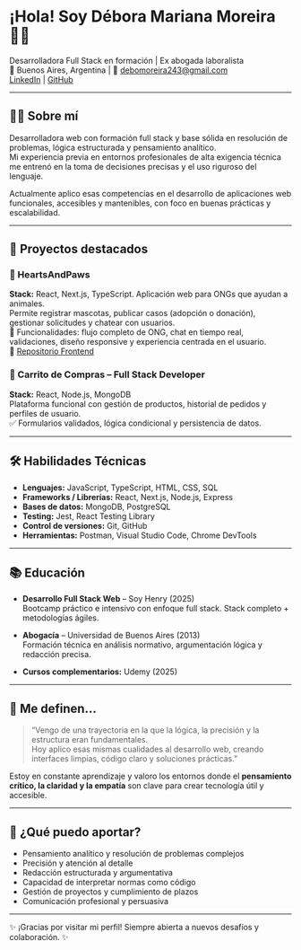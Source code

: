# ¡Hola! Soy Débora Mariana Moreira 👩‍💻

Desarrolladora Full Stack en formación | Ex abogada laboralista  
📍 Buenos Aires, Argentina | 📧 debomoreira243@gmail.com  
[LinkedIn](https://www.linkedin.com/in/debo-moreira-07b50b2b0/) | [GitHub](https://github.com/DMDeboraMoreira)

---

## 👩‍💻 Sobre mí

Desarrolladora web con formación full stack y base sólida en resolución de problemas, lógica estructurada y pensamiento analítico.  
Mi experiencia previa en entornos profesionales de alta exigencia técnica me entrenó en la toma de decisiones precisas y el uso riguroso del lenguaje.

Actualmente aplico esas competencias en el desarrollo de aplicaciones web funcionales, accesibles y mantenibles, con foco en buenas prácticas y escalabilidad.

---

## 🚀 Proyectos destacados

### 🐾 HeartsAndPaws 
**Stack:** React, Next.js, TypeScript. 
Aplicación web para ONGs que ayudan a animales.  
Permite registrar mascotas, publicar casos (adopción o donación), gestionar solicitudes y chatear con usuarios.  
🧩 Funcionalidades: flujo completo de ONG, chat en tiempo real, validaciones, diseño responsive y experiencia centrada en el usuario.  
🔗 [Repositorio Frontend](https://github.com/HeartsAndPaws/HeartsAndPawsFront)


### 🛒 Carrito de Compras – Full Stack Developer  
**Stack:** React, Node.js, MongoDB  
Plataforma funcional con gestión de productos, historial de pedidos y perfiles de usuario.  
✅ Formularios validados, lógica condicional y persistencia de datos.

---

## 🛠️ Habilidades Técnicas

- **Lenguajes:** JavaScript, TypeScript, HTML, CSS, SQL  
- **Frameworks / Librerías:** React, Next.js, Node.js, Express  
- **Bases de datos:** MongoDB, PostgreSQL  
- **Testing:** Jest, React Testing Library  
- **Control de versiones:** Git, GitHub  
- **Herramientas:** Postman, Visual Studio Code, Chrome DevTools

---

## 📚 Educación

- **Desarrollo Full Stack Web** – Soy Henry (2025)  
  Bootcamp práctico e intensivo con enfoque full stack. Stack completo + metodologías ágiles.

- **Abogacía** – Universidad de Buenos Aires (2013)  
  Formación técnica en análisis normativo, argumentación lógica y redacción precisa.

- **Cursos complementarios:** Udemy (2025)

---

## 💬 Me definen...

> “Vengo de una trayectoria en la que la lógica, la precisión y la estructura eran fundamentales.  
> Hoy aplico esas mismas cualidades al desarrollo web, creando interfaces limpias, código claro y soluciones prácticas.”

Estoy en constante aprendizaje y valoro los entornos donde el **pensamiento crítico, la claridad y la empatía** son clave para crear tecnología útil y accesible.

---

## 🤝 ¿Qué puedo aportar?

- Pensamiento analítico y resolución de problemas complejos  
- Precisión y atención al detalle  
- Redacción estructurada y argumentativa  
- Capacidad de interpretar normas como código  
- Gestión de proyectos y cumplimiento de plazos  
- Comunicación profesional y persuasiva

---

✨ ¡Gracias por visitar mi perfil! Siempre abierta a nuevos desafíos y colaboración. ✨
